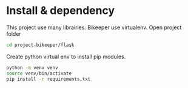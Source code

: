 
# Install & dependency

This project use many librairies. Bikeeper use virtualenv. 
Open project folder 

```bash
cd project-bikeeper/flask
```

Create python virtual env to install pip modules. 

```bash
python -m venv venv 
source venv/bin/activate
pip install -r requirements.txt
```